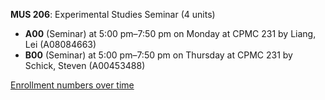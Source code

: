 **MUS 206**: Experimental Studies Seminar (4 units)

- **A00** (Seminar) at 5:00 pm–7:50 pm on Monday at CPMC 231 by Liang, Lei (A08084663)
- **B00** (Seminar) at 5:00 pm–7:50 pm on Thursday at CPMC 231 by Schick, Steven (A00453488)

[Enrollment numbers over time](./MUS206.tsv)
